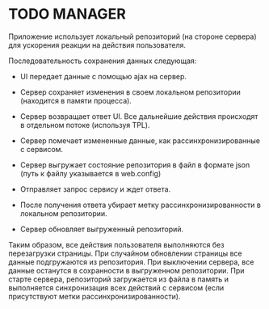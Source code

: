 # TODO MANAGER
Приложение использует локальный репозиторий (на стороне сервера) для ускорения реакции на действия пользователя.

Последовательность сохранения данных следующая:

* UI передает данные с помощью ajax на сервер.

* Сервер сохраняет изменения в своем локальном репозитории (находится в памяти процесса).

* Сервер возвращает ответ UI. Все дальнейшие действия происходят в отдельном потоке (используя TPL).

* Сервер помечает измененные данные, как рассинхронизированные с сервисом.

* Сервер выгружает состояние репозитория в файл в формате json (путь к файлу указывается в web.config)

* Отправляет запрос сервису и ждет ответа.

* После получения ответа убирает метку рассинхронизированности в локальном репозитории.

* Сервер обновляет выгруженный репозиторий.

Таким образом, все действия пользователя выполняются без перезагрузки страницы. При случайном обновлении страницы все данные подгружаются из репозитория. При выключении сервера, все данные останутся в сохранности в выгруженном репозитории. При старте сервера, репозиторий загружается из файла в память и выполняется синхронизация всех действий с сервисом (если присутствуют метки рассинхронизированности).
